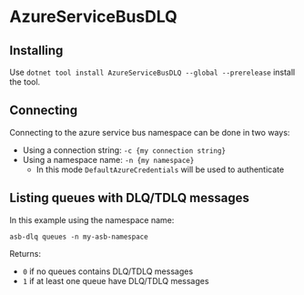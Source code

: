 # AzureServiceBusDLQ

## Installing

Use `dotnet tool install AzureServiceBusDLQ --global --prerelease` install the tool.

## Connecting

Connecting to the azure service bus namespace can be done in two ways:

- Using a connection string: `-c {my connection string}`
- Using a namespace name: `-n {my namespace}`
  - In this mode `DefaultAzureCredentials` will be used to authenticate

## Listing queues with DLQ/TDLQ messages

In this example using the namespace name:

`asb-dlq queues -n my-asb-namespace`

Returns:

- `0` if no queues contains DLQ/TDLQ messages
- `1` if at least one queue have DLQ/TDLQ messages
